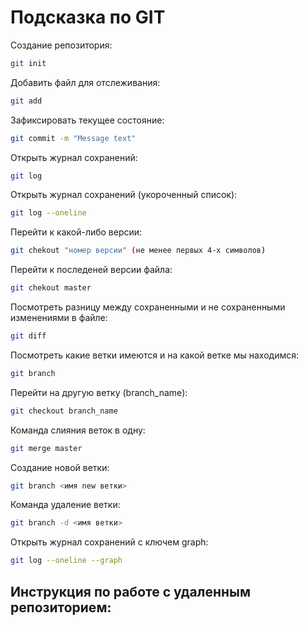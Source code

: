 # Подсказка по GIT

Создание репозитория:
```sh
git init
```
Добавить файл для отслеживания:
```sh
git add
```
Зафиксировать текущее состояние:
```sh
git commit -m "Message text"
```
Открыть журнал сохранений:
```sh
git log
```
Открыть журнал сохранений (укороченный список):
```sh
git log --oneline
```
Перейти к какой-либо версии:
```sh
git chekout "номер версии" (не менее первых 4-х символов)
```
Перейти к последеней версии файла:
```sh
git chekout master
```
Посмотреть разницу между сохраненными и не сохраненными изменениями в файле:
```sh
git diff
```
Посмотреть какие ветки имеются и на какой ветке мы находимся:
```sh
git branch
```
Перейти на другую ветку (branch_name):
```sh
git checkout branch_name
```
Команда слияния веток в одну:
```sh
git merge master
```
Создание новой ветки:
```sh
git branch <имя new ветки>
```
Команда удаление ветки:
```sh
git branch -d <имя ветки>
```
Открыть журнал сохранений с ключем graph:
```sh
git log --oneline --graph
```
## Инструкция по работе с удаленным репозиторием:
